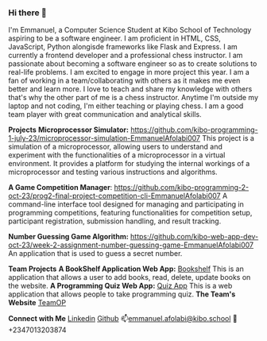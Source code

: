 ### Hi there 👋

I'm Emmanuel, a Computer Science Student at Kibo School of Technology aspiring to be a software engineer. I am proficient in HTML, CSS, JavaScript, Python alongisde frameworks like Flask and Express.
I am currently a frontend developer and a professional chess instructor. I am passionate about becoming a software engineer so as to create solutions to real-life problems. I am excited to engage in more project this year.
I am a fan of working in a team/collaborating with others as it makes me even better and learn more.
I love to teach and share my knowledge with others that's why the other part of me is a chess instructor. Anytime I'm outside my laptop and not coding, I'm either teaching or playing chess.
I am a good team player with great communication and analytical skills.

**Projects**
**Microprocessor Simulator:** https://github.com/kibo-programming-1-july-23/microprocessor-simulation-EmmanuelAfolabi007
This project is a simulation of a microprocessor, allowing users to understand and experiment with the functionalities of a microprocessor in a virtual environment. It provides a platform for studying the internal workings of a microprocessor and testing various instructions and algorithms.

**A Game Competition Manager**: https://github.com/kibo-programming-2-oct-23/prog2-final-project-competition-cli-EmmanuelAfolabi007
A command-line interface tool designed for managing and participating in programming competitions, featuring functionalities for competition setup, participant registration, submission handling, and result tracking.

**Number Guessing Game Algorithm:** https://github.com/kibo-web-app-dev-oct-23/week-2-assignment-number-guessing-game-EmmanuelAfolabi007
An application that is used to guess a secret number.

**Team Projects**
**A BookShelf Application Web App:** [Bookshelf](https://bookshelf-mbnb.onrender.com)
This is an application that allows a user to add books, read, delete, update books on the website.
**A Programming Quiz Web App:** [Quiz App](https://programming-quiz-app.onrender.com)
This is a web application that allows people to take programming quiz.
**The Team's Website** [TeamOP](https://emmanuelafolabi007.github.io/OP-Portfolio-site)

**Connect with Me**
[Linkedin](www.linkedin.com/in/emmanuel-afolabi-6a140a282)
[Github](https://github.com/EmmanuelAfolabi007)
📫emmanuel.afolabi@kibo.school  📱+2347013203874

